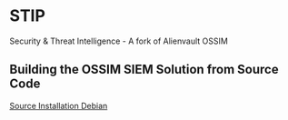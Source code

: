 # STIP
Security &amp; Threat Intelligence - A fork of Alienvault OSSIM

## Building the OSSIM SIEM Solution from Source Code
[Source Installation Debian](https://github.com/nccs-neduet/STIP/blob/main/INSTALL.md)
